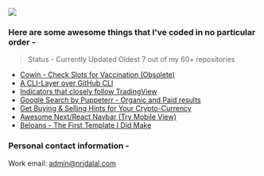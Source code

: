 ![](https://komarev.com/ghpvc/?username=nrjdalal&color=blue&style=for-the-badge)

### Here are some awesome things that I've coded in no particular order -

> Status - Currently Updated Oldest 7 out of my 60+ repositories

- [Cowin - Check Slots for Vaccination (Obsolete)](https://github.com/nrjdalal/cowin)
- [A CLI-Layer over GitHub CLI](https://github.com/nrjdalal/GitHub-CLI/blob/master/hub.sh)
- [Indicators that closely follow TradingView](https://github.com/nrjdalal/technify)
- [Google Search by Puppeterr - Organic and Paid results](https://github.com/nrjdalal/google-puppeteer)
- [Get Buying & Selling Hints for Your Crypto-Currency](https://github.com/nrjdalal/platformsh-demo)
- [Awesome Next/React Navbar (Try Mobile View)](https://nextjs-nrjdalal.vercel.app/)
- [Beloans - The First Template I Did Make](https://beloans-git-main-nrjdalal.vercel.app/)

### Personal contact information -

Work email: admin@nrjdalal.com
